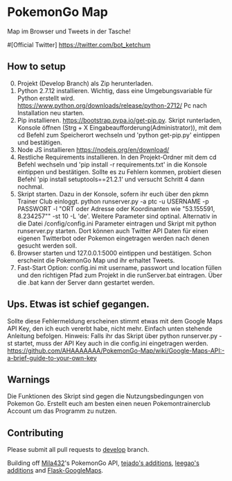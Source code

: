 # PokemonGo Map
Map im Browser und Tweets in der Tasche!

#[Official Twitter] 
https://twitter.com/bot_ketchum


## How to setup
0. Projekt (Develop Branch) als Zip herunterladen.
1. Python 2.7.12 installieren. Wichtig, dass eine Umgebungsvariable für Python erstellt wird. https://www.python.org/downloads/release/python-2712/ Pc nach Installation neu starten.
2. Pip installieren. https://bootstrap.pypa.io/get-pip.py. Skript runterladen, Konsole öffnen (Strg + X Eingabeaufforderung(Administrator)), mit dem cd Befehl zum Speicherort wechseln und 'python get-pip.py' eintippen und bestätigen.
3. Node JS installieren https://nodejs.org/en/download/
4. Restliche Requirements installieren. In den Projekt-Ordner mit dem cd Befehl wechseln und 'pip install -r requirements.txt' in die Konsole eintippen und bestätigen. Sollte es zu Fehlern kommen, probiert diesen Befehl 'pip install setuptools==21.2.1' und versucht Schritt 4 dann nochmal.
5. Skript starten. Dazu in der Konsole, sofern ihr euch über den pkmn Trainer Club einloggt.
 python runserver.py -a ptc -u USERNAME -p PASSWORT -l "ORT oder Adresse oder Koordinanten wie "53.155591, 8.234257"" -st 10 -L 'de'. Weitere Parameter sind optinal. Alternativ in die Datei /config/config.ini Parameter eintragen und Skript mit python runserver.py starten. Dort können auch Twitter API Daten für einen eigenen Twitterbot oder Pokemon eingetragen werden nach denen gesucht werden soll.
6. Browser starten und 127.0.0.1:5000 eintippen und bestätigen. Schon erscheint die PokemonGo Map und ihr erhaltet Tweets.
7. Fast-Start Option: config.ini mit username, passwort und location füllen und den richtigen Pfad zum Projekt in die runServer.bat eintragen. Über die .bat kann der Server dann gestartet werden.

## Ups. Etwas ist schief gegangen.
Sollte diese Fehlermeldung erscheinen stimmt etwas mit dem Google Maps API Key, den ich euch vererbt habe, nicht mehr. Einfach unten stehende Anleitung befolgen. Hinweis: Falls ihr das Skript über python runserver.py -st startet, muss der API Key auch in die config.ini eingetragen werden.
https://github.com/AHAAAAAAA/PokemonGo-Map/wiki/Google-Maps-API:-a-brief-guide-to-your-own-key



## Warnings

Die Funktionen des Skript sind gegen die Nutzungsbedingungen von Pokemon Go. Erstellt euch am besten einen neuen Pokemontrainerclub Account um das Programm zu nutzen.


## Contributing

Please submit all pull requests to [develop](https://github.com/AHAAAAAAA/PokemonGo-Map/tree/develop) branch.

Building off [Mila432](https://github.com/Mila432/Pokemon_Go_API)'s PokemonGo API, [tejado's additions](https://github.com/tejado/pokemongo-api-demo), [leegao's additions](https://github.com/leegao/pokemongo-api-demo/tree/simulation) and [Flask-GoogleMaps](https://github.com/rochacbruno/Flask-GoogleMaps).
